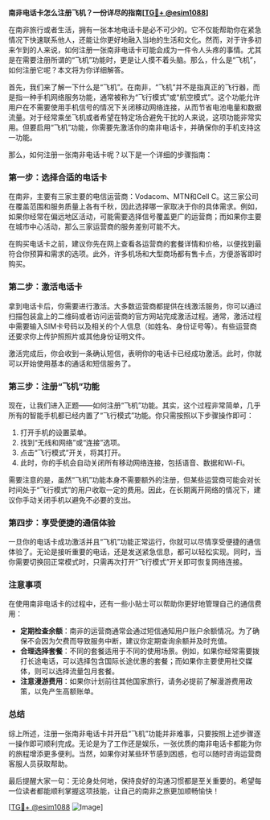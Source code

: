 **南非电话卡怎么注册飞机？一份详尽的指南[[TG💪+ @esim1088](https://t.me/s/esim1088)]**

在南非旅行或者生活，拥有一张本地电话卡是必不可少的。它不仅能帮助你在紧急情况下快速联系他人，还能让你更好地融入当地的生活和文化。然而，对于许多初来乍到的人来说，如何注册一张南非电话卡可能会成为一件令人头疼的事情。尤其是在需要注册所谓的“飞机”功能时，更是让人摸不着头脑。那么，什么是“飞机”，如何注册它呢？本文将为你详细解答。

首先，我们来了解一下什么是“飞机”。在南非，“飞机”并不是指真正的飞行器，而是指一种手机网络服务功能，通常被称为“飞行模式”或“航空模式”。这个功能允许用户在不需要使用手机信号的情况下关闭移动网络连接，从而节省电池电量和数据流量。对于经常乘坐飞机或者希望在特定场合避免干扰的人来说，这项功能非常实用。但要启用“飞机”功能，你需要先激活你的南非电话卡，并确保你的手机支持这一功能。

那么，如何注册一张南非电话卡呢？以下是一个详细的步骤指南：

### **第一步：选择合适的电话卡**
在南非，主要有三家主要的电信运营商：Vodacom、MTN和Cell C。这三家公司在覆盖范围和服务质量上各有千秋，因此选择哪一家取决于你的具体需求。例如，如果你经常在偏远地区活动，可能需要选择信号覆盖更广的运营商；而如果你主要在城市中心活动，那么三家运营商的服务差别可能不大。

在购买电话卡之前，建议你先在网上查看各运营商的套餐详情和价格，以便找到最符合你预算和需求的选项。此外，许多机场和大型商场都有售卡点，方便游客即时购买。

### **第二步：激活电话卡**
拿到电话卡后，你需要进行激活。大多数运营商都提供在线激活服务，你可以通过扫描包装盒上的二维码或者访问运营商的官方网站完成激活过程。通常，激活过程中需要输入SIM卡号码以及相关的个人信息（如姓名、身份证号等）。有些运营商还要求你上传护照照片或其他身份证明文件。

激活完成后，你会收到一条确认短信，表明你的电话卡已经成功激活。此时，你就可以开始使用基本的通话和短信服务了。

### **第三步：注册“飞机”功能**
现在，让我们进入正题——如何注册“飞机”功能。其实，这个过程非常简单，几乎所有的智能手机都已经内置了“飞行模式”功能。你只需按照以下步骤操作即可：

1. 打开手机的设置菜单。
2. 找到“无线和网络”或“连接”选项。
3. 点击“飞行模式”开关，将其打开。
4. 此时，你的手机会自动关闭所有移动网络连接，包括语音、数据和Wi-Fi。

需要注意的是，虽然“飞机”功能本身不需要额外的注册，但某些运营商可能会对长时间处于“飞行模式”的用户收取一定的费用。因此，在长期离开网络的情况下，建议你手动关闭手机以避免不必要的支出。

### **第四步：享受便捷的通信体验**
一旦你的电话卡成功激活并且“飞机”功能正常运行，你就可以尽情享受便捷的通信体验了。无论是接听重要的电话，还是发送紧急信息，都可以轻松实现。同时，当你需要切换回正常模式时，只需再次打开“飞行模式”开关即可恢复网络连接。

### **注意事项**
在使用南非电话卡的过程中，还有一些小贴士可以帮助你更好地管理自己的通信费用：

- **定期检查余额**：南非的运营商通常会通过短信通知用户账户余额情况。为了确保不会因为欠费而导致服务中断，建议你定期查询余额并及时充值。
- **合理选择套餐**：不同的套餐适用于不同的使用场景。例如，如果你经常需要拨打长途电话，可以选择包含国际长途优惠的套餐；而如果你主要使用社交媒体，则可以选择流量包月套餐。
- **注意漫游费用**：如果你计划前往其他国家旅行，请务必提前了解漫游费用政策，以免产生高额账单。

### **总结**
综上所述，注册一张南非电话卡并开启“飞机”功能并非难事，只要按照上述步骤逐一操作即可顺利完成。无论是为了工作还是娱乐，一张优质的南非电话卡都能为你的旅程增添更多便利。当然，如果你对某些环节感到困惑，也可以随时咨询运营商客服人员获取帮助。

最后提醒大家一句：无论身处何地，保持良好的沟通习惯都是至关重要的。希望每一位读者都能顺利掌握这项技能，让自己的南非之旅更加顺畅愉快！

[[TG💪+ @esim1088](https://t.me/s/esim1088) ![Image](https://i.postimg.cc/4NQfJmqS/Snipaste-2025-05-13-00-14-12.png)]